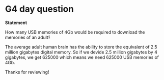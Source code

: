 # G4 day question
**Statement**

How many USB memories of 4Gb would be required to download the memories of an adult?

The average adult human brain has the ability to store the equivalent of 2.5 million gigabytes digital memory. So if we devide 2.5 million gigabytes by 4 gigabytes, we get 625000 which means we need 625000 USB memories of 4Gb.

Thanks for reviewing!
